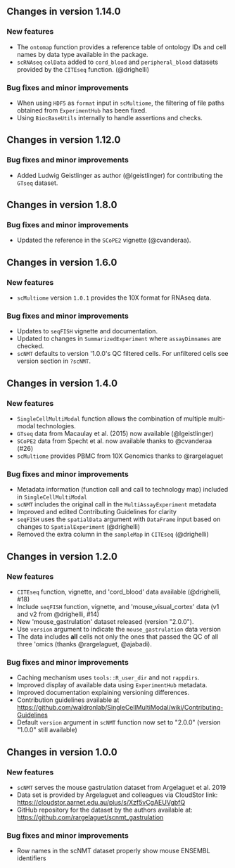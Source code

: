 ## Changes in version 1.14.0

### New features

* The `ontomap` function provides a reference table of ontology IDs and cell
names by data type available in the package.
* `scRNAseq` `colData` added to `cord_blood` and `peripheral_blood` datasets
provided by the `CITEseq` function. (@drighelli)

### Bug fixes and minor improvements

* When using `HDF5` as `format` input in `scMultiome`, the filtering of file
paths obtained from `ExperimentHub` has been fixed.
* Using `BiocBaseUtils` internally to handle assertions and checks.

## Changes in version 1.12.0

### Bug fixes and minor improvements

* Added Ludwig Geistlinger as author (@lgeistlinger) for contributing the
`GTseq` dataset.

## Changes in version 1.8.0

### Bug fixes and minor improvements

* Updated the reference in the `SCoPE2` vignette (@cvanderaa).

## Changes in version 1.6.0

### New features

* `scMultiome` version `1.0.1` provides the 10X format for RNAseq data.

### Bug fixes and minor improvements

* Updates to `seqFISH` vignette and documentation.
* Updated to changes in `SummarizedExperiment` where `assayDimnames` are
checked.
* `scNMT` defaults to version '1.0.0's QC filtered cells. For unfiltered
cells see version section in `?scNMT`.

## Changes in version 1.4.0

### New features

* `SingleCellMultiModal` function allows the combination of multiple
multi-modal technologies.
* `GTseq` data from Macaulay et al. (2015) now available (@lgeistlinger)
* `SCoPE2` data from Specht et al. now available thanks to @cvanderaa (#26)
* `scMultiome` provides PBMC from 10X Genomics thanks to @rargelaguet

### Bug fixes and minor improvements

* Metadata information (function call and call to technology map) included in
`SingleCellMultiModal`
* `scNMT` includes the original call in the `MultiAssayExperiment` metadata
* Improved and edited Contributing Guidelines for clarity
* `seqFISH` uses the `spatialData` argument with `DataFrame` input based on
changes to `SpatialExperiment` (@drighelli)
* Removed the extra column in the `sampleMap` in `CITEseq` (@drighelli)

## Changes in version 1.2.0

### New features

* `CITEseq` function, vignette, and 'cord_blood' data available
(@drighelli, #18)
* Include `seqFISH` function, vignette, and 'mouse_visual_cortex' data
(v1 and v2 from @drighelli, #14)
* New 'mouse_gastrulation' dataset released (version "2.0.0").
* Use `version` argument to indicate the `mouse_gastrulation` data version
* The data includes **all** cells not only the ones that passed the QC
of all three 'omics (thanks @rargelaguet, @ajabadi).

### Bug fixes and minor improvements

* Caching mechanism uses `tools::R_user_dir` and not `rappdirs`.
* Improved display of available data using `ExperimentHub` metadata.
* Improved documentation explaining versioning differences.
* Contribution guidelines available at
https://github.com/waldronlab/SingleCellMultiModal/wiki/Contributing-Guidelines
* Default `version` argument in `scNMT` function now set to "2.0.0" (version
"1.0.0" still available)

## Changes in version 1.0.0

### New features

* `scNMT` serves the mouse gastrulation dataset from Argelaguet et al. 2019
* Data set is provided by Argelaguet and colleagues via CloudStor link:
https://cloudstor.aarnet.edu.au/plus/s/Xzf5vCgAEUVgbfQ
* GitHub repository for the dataset by the authors available at:
https://github.com/rargelaguet/scnmt_gastrulation

### Bug fixes and minor improvements

* Row names in the scNMT dataset properly show mouse ENSEMBL identifiers
